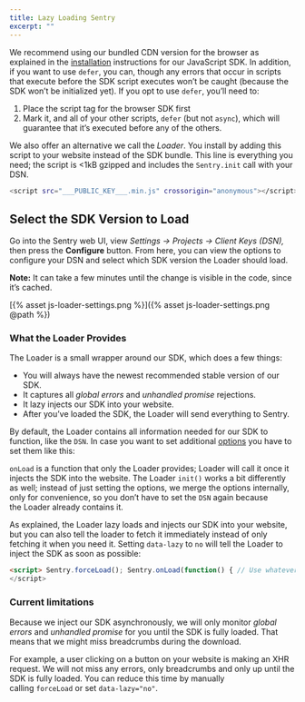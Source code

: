 ```yaml
---
title: Lazy Loading Sentry
excerpt: ""
---
```

We recommend using our bundled CDN version for the browser as explained in the [installation](sdks/javascript/index.md) instructions for our JavaScript SDK. In addition, if you want to use `defer`, you can, though any errors that occur in scripts that execute before the SDK script executes won’t be caught (because the SDK won’t be initialized yet). If you opt to use `defer`, you’ll need to: 

1. Place the script tag for the browser SDK first
2. Mark it, and all of your other scripts, `defer` (but not `async`), which will guarantee that it’s executed before any of the others.

We also offer an alternative we call the *Loader*. You install by adding this script to your website instead of the SDK bundle. This line is everything you need; the script is <1kB gzipped and includes the `Sentry.init` call with your DSN.

```bash
<script src="___PUBLIC_KEY___.min.js" crossorigin="anonymous"></script>
```

## **Select the SDK Version to Load**

Go into the Sentry web UI, view *Settings -> Projects -> Client Keys (DSN),* then press the **Configure** button. From here, you can view the options to configure your DSN and select which SDK version the Loader should load.

**Note:** It can take a few minutes until the change is visible in the code, since it’s cached.

[{% asset js-loader-settings.png %}]({% asset js-loader-settings.png @path %})

### What the Loader Provides

The Loader is a small wrapper around our SDK, which does a few things:

- You will always have the newest recommended stable version of our SDK.
- It captures all *global errors* and *unhandled promise* rejections.
- It lazy injects our SDK into your website.
- After you’ve loaded the SDK, the Loader will send everything to Sentry.

By default, the Loader contains all information needed for our SDK to function, like the `DSN`. In case you want to set additional [options](config-js-basics) you have to set them like this:

`onLoad` is a function that only the Loader provides; Loader will call it once it injects the SDK into the website. The Loader `init()` works a bit differently as well; instead of just setting the options, we merge the options internally, only for convenience, so you don’t have to set the `DSN` again because the Loader already contains it.

As explained, the Loader lazy loads and injects our SDK into your website, but you can also tell the loader to fetch it immediately instead of only fetching it when you need it. Setting `data-lazy` to `no` will tell the Loader to inject the SDK as soon as possible:

```html
<script> Sentry.forceLoad(); Sentry.onLoad(function() { // Use whatever Sentry.* function you want });
</script>
```

### **Current limitations**

Because we inject our SDK asynchronously, we will only monitor *global errors* and *unhandled promise* for you until the SDK is fully loaded. That means that we might miss breadcrumbs during the download.

For example, a user clicking on a button on your website is making an XHR request. We will not miss any errors, only breadcrumbs and only up until the SDK is fully loaded. You can reduce this time by manually calling `forceLoad` or set `data-lazy="no"`.